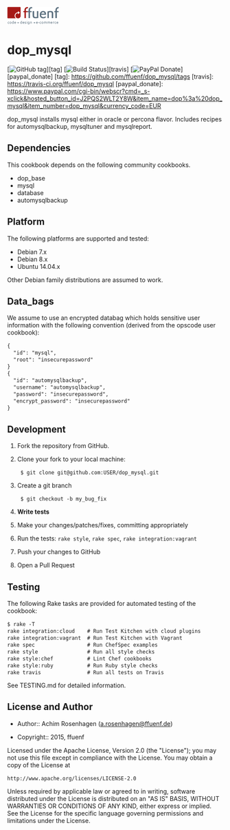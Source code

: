 <a href="http://www.ffuenf.de" title="ffuenf - code • design • e-commerce"><img src="https://github.com/ffuenf/Ffuenf_Common/blob/master/skin/adminhtml/default/default/ffuenf/ffuenf.png" alt="ffuenf - code • design • e-commerce" /></a>

dop_mysql
=========
[![GitHub tag](http://img.shields.io/github/tag/ffuenf/dop_mysql.svg)][tag]
[![Build Status](http://img.shields.io/travis/ffuenf/dop_mysql.svg)][travis]
[![PayPal Donate](https://img.shields.io/badge/paypal-donate-blue.svg)][paypal_donate]
[tag]: https://github.com/ffuenf/dop_mysql/tags
[travis]: https://travis-ci.org/ffuenf/dop_mysql
[paypal_donate]: https://www.paypal.com/cgi-bin/webscr?cmd=_s-xclick&hosted_button_id=J2PQS2WLT2Y8W&item_name=dop%3a%20dop_mysql&item_number=dop_mysql&currency_code=EUR

dop_mysql installs mysql either in oracle or percona flavor. Includes recipes for automysqlbackup, mysqltuner and mysqlreport.

Dependencies
------------

This cookbook depends on the following community cookbooks.

* dop_base
* mysql
* database
* automysqlbackup

Platform
--------

The following platforms are supported and tested:

* Debian 7.x
* Debian 8.x
* Ubuntu 14.04.x

Other Debian family distributions are assumed to work.

Data_bags
---------

We assume to use an encrypted databag which holds sensitive user information with the following convention (derived from the opscode user cookbook):
```
{ 
  "id": "mysql", 
  "root": "insecurepassword"
}
{ 
  "id": "automysqlbackup", 
  "username": "automysqlbackup", 
  "password": "insecurepassword", 
  "encrypt_password": "insecurepassword"
}
```

Development
-----------
1. Fork the repository from GitHub.
2. Clone your fork to your local machine:

        $ git clone git@github.com:USER/dop_mysql.git

3. Create a git branch

        $ git checkout -b my_bug_fix

4. **Write tests**
5. Make your changes/patches/fixes, committing appropriately
6. Run the tests: `rake style`, `rake spec`, `rake integration:vagrant`
7. Push your changes to GitHub
8. Open a Pull Request

Testing
-------

The following Rake tasks are provided for automated testing of the cookbook:

```
$ rake -T
rake integration:cloud    # Run Test Kitchen with cloud plugins
rake integration:vagrant  # Run Test Kitchen with Vagrant
rake spec                 # Run ChefSpec examples
rake style                # Run all style checks
rake style:chef           # Lint Chef cookbooks
rake style:ruby           # Run Ruby style checks
rake travis               # Run all tests on Travis
```
See TESTING.md for detailed information.

License and Author
------------------

- Author:: Achim Rosenhagen (<a.rosenhagen@ffuenf.de>)

- Copyright:: 2015, ffuenf

Licensed under the Apache License, Version 2.0 (the "License");
you may not use this file except in compliance with the License.
You may obtain a copy of the License at

    http://www.apache.org/licenses/LICENSE-2.0

Unless required by applicable law or agreed to in writing, software
distributed under the License is distributed on an "AS IS" BASIS,
WITHOUT WARRANTIES OR CONDITIONS OF ANY KIND, either express or implied.
See the License for the specific language governing permissions and
limitations under the License.
